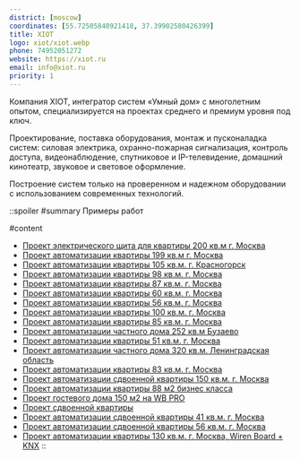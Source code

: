 ```yaml
---
district: [moscow]
coordinates: [55.72505840921418, 37.39902580426399]
title: XIOT
logo: xiot/xiot.webp
phone: 74952051272
website: https://xiot.ru
email: info@xiot.ru
priority: 1
---
```


Компания XIOT, интегратор систем «Умный дом» с многолетним опытом, специализируется на проектах среднего и премиум уровня под ключ.

Проектирование, поставка оборудования, монтаж и пусконаладка систем: силовая электрика, охранно-пожарная сигнализация, контроль доступа, видеонаблюдение, спутниковое и IP-телевидение, домашний кинотеатр, звуковое и световое оформление.

Построение систем только на проверенном и надежном оборудовании с использованием современных технологий.

::spoiler
#summary
Примеры работ

#content
* [Проект электрического щита для квартиры 200 кв.м г. Москва](https://wirenboard.com/statics/content/files/5fb53c8992702.pdf)
* [Проект автоматизации квартиры 199 кв.м г. Москва](https://wirenboard.com/statics/content/files/5fb53bbbe8d08.pdf)
* [Проект автоматизации квартиры 105 кв.м. г. Красногорск](https://wirenboard.com/statics/content/files/5f92809c4fd27.pdf)
* [Проект автоматизации квартиры 98 кв.м. г. Москва](https://wirenboard.com/statics/content/files/60752d2698a09.pdf)
* [Проект автоматизации квартиры 87 кв.м. г. Москва](https://wirenboard.com/statics/content/files/5f7b0327c4c2e.pdf)
* [Проект автоматизации квартиры 60 кв.м. г. Москва](https://wirenboard.com/statics/content/files/5f85b0427d359.pdf)
* [Проект автоматизации квартиры 56 кв.м. г. Москва](https://wirenboard.com/statics/content/files/6065db27f198b.pdf)
* [Проект автоматизации квартиры 100 кв.м. г. Москва](https://wirenboard.com/statics/content/files/60c3567a0fd43.pdf)
* [Проект автоматизации квартиры 85 кв.м. г. Москва](https://wirenboard.com/statics/content/files/60f198d75b223.pdf)
* [Проект автоматизации частного дома 252 кв.м Бузаево](https://wirenboard.com/statics/content/files/61792f0d06090.pdf)
* [Проект автоматизации квартиры 51 кв.м. г. Москва](https://wirenboard.com/statics/content/files/61d56c8d90a91.pdf)
* [Проект автоматизации частного дома 320 кв.м. Ленинградская область](https://wirenboard.com/statics/content/files/620229238cda8.pdf)
* [Проект автоматизации квартиры 83 кв.м. г. Москва](https://wirenboard.com/statics/content/files/63160c602fe3a.pdf)
* [Проект автоматизации сдвоенной квартиры 150 кв.м. г. Москва](https://wirenboard.com/statics/content/files/63e3b048f158a.pdf)
* [Проект автоматизации квартиры 88 м2 бизнес класса](https://wirenboard.com/statics/content/files/65ccafc937690.pdf)
* [Проект гостевого дома 150 м2 на WB PRO](https://wirenboard.com/statics/content/files/65ccd21388ac1.pdf)
* [Проект сдвоенной квартиры](https://wirenboard.com/statics/content/files/65ccd2484de8e.pdf)
* [Проект автоматизации сдвоенной квартиры 41 кв.м. г. Москва](https://wirenboard.com/statics/content/files/65faeda93fc69.pdf)
* [Проект автоматизации сдвоенной квартиры 56 кв.м. г. Москва](https://wirenboard.com/statics/content/files/65faedc06bfb5.pdf)
* [Проект автоматизации квартиры 130 кв.м. г. Москва, Wiren Board + KNX](https://wirenboard.com/statics/content/files/66549ba2c5f42.pdf)
::
